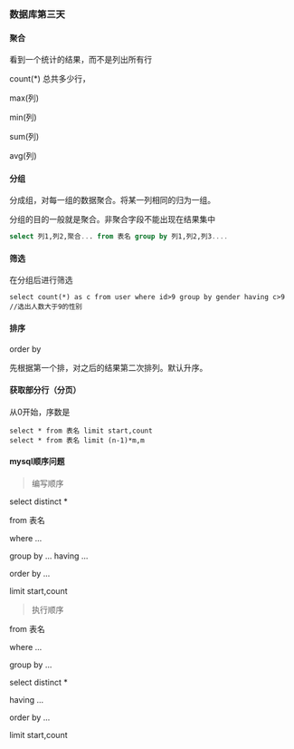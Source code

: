 ### 数据库第三天

#### 聚合

看到一个统计的结果，而不是列出所有行

count(*) 总共多少行，

max(列)

min(列)

sum(列)

avg(列)

#### 分组

分成组，对每一组的数据聚合。将某一列相同的归为一组。

分组的目的一般就是聚合。非聚合字段不能出现在结果集中

```sql
select 列1,列2,聚合... from 表名 group by 列1,列2,列3....
```

#### 筛选

在分组后进行筛选

```
select count(*) as c from user where id>9 group by gender having c>9
//选出人数大于9的性别
```

#### 排序

order by 

先根据第一个排，对之后的结果第二次排列。默认升序。

#### 获取部分行（分页）

从0开始，序数是

```
select * from 表名 limit start,count 
select * from 表名 limit (n-1)*m,m 
```

#### mysql顺序问题



> 编写顺序

select distinct *

 from 表名

 where ...

group by ... having ...

order by ...

limit start,count

> 执行顺序

from 表名

where ...

group by ...

select distinct *

having ...

order by ...

limit start,count

 